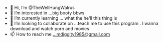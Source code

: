 - 👋 Hi, I’m @TheWellHungWalrus
- 👀 I’m interested in ...big booty  bbws 
- 🌱 I’m currently learning ... what the he'll this thing is 
- 💞️ I’m looking to collaborate on ...teach me to use this program . I wanna download and watch porn and movies 
- 📫 How to reach me ...mdiggity1985@gmail.com 

<!---
TheWellHungWalrus/TheWellHungWalrus is a ✨ special ✨ repository because its `README.md` (this file) appears on your GitHub profile.
You can click the Preview link to take a look at your changes.
--->
